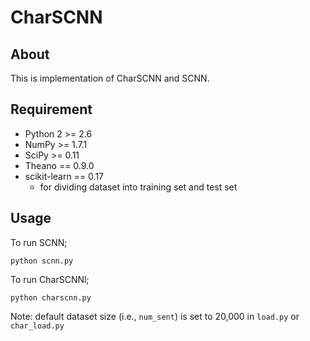 # CharSCNN
## About
This is implementation of CharSCNN and SCNN.


## Requirement
- Python 2 >= 2.6
- NumPy >= 1.7.1
- SciPy >= 0.11
- Theano == 0.9.0
- scikit-learn == 0.17
	- for dividing dataset into training set and test set


## Usage


To run SCNN;
```
python scnn.py
```

To run CharSCNNl;
```
python charscnn.py
```

Note: default dataset size (i.e., `num_sent`) is set to 20,000 in `load.py` or `char_load.py`
